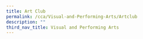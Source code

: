 ```yaml
---
title: Art Club
permalink: /cca/Visual-and-Performing-Arts/Artclub
description: ""
third_nav_title: Visual and Performing Arts
---
```

